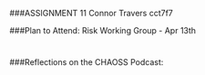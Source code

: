 ###ASSIGNMENT 11
Connor Travers
cct7f7

###Plan to Attend: Risk Working Group - Apr 13th
#

###Reflections on the CHAOSS Podcast:

